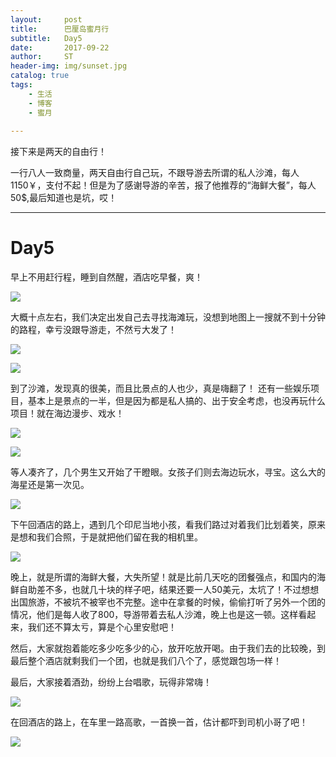 ```yaml
---
layout:     post
title:      巴厘岛蜜月行
subtitle:   Day5
date:       2017-09-22
author:     ST
header-img: img/sunset.jpg
catalog: true
tags:
    - 生活
    - 博客
    - 蜜月
    
---
```


接下来是两天的自由行！

一行八人一致商量，两天自由行自己玩，不跟导游去所谓的私人沙滩，每人1150￥，支付不起！但是为了感谢导游的辛苦，报了他推荐的“海鲜大餐”，每人50$,最后知道也是坑，哎！

***
# Day5

早上不用赶行程，睡到自然醒，酒店吃早餐，爽！

![](/img/post/Day50.jpg)

大概十点左右，我们决定出发自己去寻找海滩玩，没想到地图上一搜就不到十分钟的路程，幸亏没跟导游走，不然亏大发了！

![](/img/post/Day53.jpg)

![](/img/post/Day54.jpg)

到了沙滩，发现真的很美，而且比景点的人也少，真是嗨翻了！ 还有一些娱乐项目，基本上是景点的一半，但是因为都是私人搞的、出于安全考虑，也没再玩什么项目！就在海边漫步、戏水！

![](/img/post/Day51.jpg)

![](/img/post/Day52.jpg)

等人凑齐了，几个男生又开始了干瞪眼。女孩子们则去海边玩水，寻宝。这么大的海星还是第一次见。

![](/img/post/Day55.jpg)

下午回酒店的路上，遇到几个印尼当地小孩，看我们路过对着我们比划着笑，原来是想和我们合照，于是就把他们留在我的相机里。

![](/img/post/Day55.jpg)

晚上，就是所谓的海鲜大餐，大失所望！就是比前几天吃的团餐强点，和国内的海鲜自助差不多，也就几十块的样子吧，结果还要一人50美元，太坑了！不过想想出国旅游，不被坑不被宰也不完整。途中在拿餐的时候，偷偷打听了另外一个团的情况，他们是每人收了800，导游带着去私人沙滩，晚上也是这一顿。这样看起来，我们还不算太亏，算是个心里安慰吧！

然后，大家就抱着能吃多少吃多少的心，放开吃放开喝。由于我们去的比较晚，到最后整个酒店就剩我们一个团，也就是我们八个了，感觉跟包场一样！

最后，大家接着酒劲，纷纷上台唱歌，玩得非常嗨！

![](/img/post/Day56.jpg)

在回酒店的路上，在车里一路高歌，一首换一首，估计都吓到司机小哥了吧！

![](/img/post/Day57.jpg)